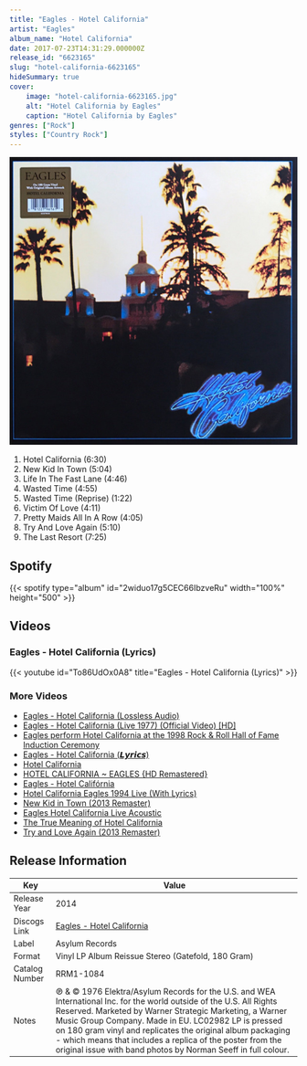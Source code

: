 ```yaml
---
title: "Eagles - Hotel California"
artist: "Eagles"
album_name: "Hotel California"
date: 2017-07-23T14:31:29.000000Z
release_id: "6623165"
slug: "hotel-california-6623165"
hideSummary: true
cover:
    image: "hotel-california-6623165.jpg"
    alt: "Hotel California by Eagles"
    caption: "Hotel California by Eagles"
genres: ["Rock"]
styles: ["Country Rock"]
---
```


![Hotel California by Eagles](hotel-california-6623165.jpg)

<!-- section break -->

1. Hotel California (6:30)
2. New Kid In Town (5:04)
3. Life In The Fast Lane (4:46)
4. Wasted Time (4:55)
5. Wasted Time (Reprise) (1:22)
6. Victim Of Love (4:11)
7. Pretty Maids All In A Row (4:05)
8. Try And Love Again (5:10)
9. The Last Resort (7:25)

<!-- section break -->


## Spotify
{{< spotify type="album" id="2widuo17g5CEC66IbzveRu" width="100%" height="500" >}}



## Videos
### Eagles - Hotel California (Lyrics)
{{< youtube id="To86UdOx0A8" title="Eagles - Hotel California (Lyrics)" >}}<br>

### More Videos

- [Eagles - Hotel California (Lossless Audio)](https://www.youtube.com/watch?v=Br3KkvgMAZY)
- [Eagles - Hotel California (Live 1977) (Official Video) [HD]](https://www.youtube.com/watch?v=09839DpTctU)
- [Eagles perform Hotel California at the 1998 Rock & Roll Hall of Fame Induction Ceremony](https://www.youtube.com/watch?v=FVsbvFkhzY4)
- [Eagles - Hotel California  (𝙇𝙮𝙧𝙞𝙘𝙨)](https://www.youtube.com/watch?v=qXoU7wF9cuo)
- [Hotel California](https://www.youtube.com/watch?v=7yx5vm2AH24)
- [HOTEL CALIFORNIA ~ EAGLES {HD Remastered}](https://www.youtube.com/watch?v=PiSNXA-iDGk)
- [Eagles - Hotel Califórnia](https://www.youtube.com/watch?v=hHnlWkjmsb8)
- [Hotel California Eagles 1994 Live (With Lyrics)](https://www.youtube.com/watch?v=D02q4Ol3XrU)
- [New Kid in Town (2013 Remaster)](https://www.youtube.com/watch?v=-Pa5nqYXEnY)
- [Eagles    Hotel California    Live Acoustic](https://www.youtube.com/watch?v=56l7mHqK59o)
- [The True Meaning of Hotel California](https://www.youtube.com/watch?v=yVkbwqKBO4E)
- [Try and Love Again (2013 Remaster)](https://www.youtube.com/watch?v=yNnH1sN0dw8)


## Release Information
|  Key           | Value                                                |
| ---------------| ---------------------------------------------------- |
| Release Year   | 2014                                   |
| Discogs Link   | [Eagles - Hotel California](https://www.discogs.com/release/6623165-Eagles-Hotel-California) |
| Label          | Asylum Records |
| Format         | Vinyl LP Album Reissue Stereo (Gatefold, 180 Gram) |
| Catalog Number | RRM1-1084 |
| Notes | ℗ & © 1976 Elektra/Asylum Records for the U.S. and WEA International Inc. for the world outside of the U.S.  All Rights Reserved. Marketed by Warner Strategic Marketing, a Warner Music Group Company. Made in EU. LC02982   LP is pressed on 180 gram vinyl and replicates the original album packaging - which means that includes a replica of the poster from the original issue with band photos by Norman Seeff in full colour. |